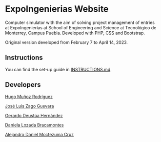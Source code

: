 # ExpoIngenierias Website

Computer simulator with the aim of solving project management of entries at ExpoIngenierías at School of Engineering and Science at Tecnológico de Monterrey, Campus Puebla. Developed with PHP, CSS and Bootstrap.

Original version developed from February 7 to April 14, 2023.

## Instructions

You can find the set-up guide in [INSTRUCTIONS.md](INSTRUCTIONS.md).

## Developers

[Hugo Muñoz Rodríguez](https://github.com/hugo1808)

[José Luis Zago Guevara](https://github.com/GhulRasal)

[Gerardo Deustúa Hernández](https://github.com/GerryDH2807)

[Daniela Lozada Bracamontes](https://github.com/Daniy23)

[Alejandro Daniel Moctezuma Cruz](https://github.com/AlejandroMoc)
